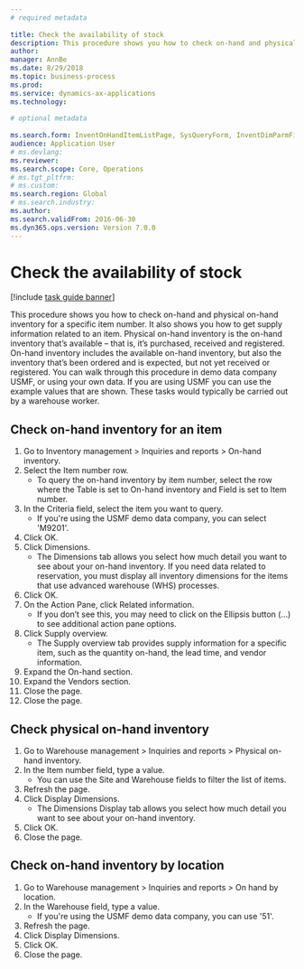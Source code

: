 ```yaml
--- 
# required metadata 
 
title: Check the availability of stock
description: This procedure shows you how to check on-hand and physical on-hand inventory for a specific item number. 
author: 
manager: AnnBe 
ms.date: 8/29/2018
ms.topic: business-process 
ms.prod:  
ms.service: dynamics-ax-applications 
ms.technology:  
 
# optional metadata 
 
ms.search.form: InventOnHandItemListPage, SysQueryForm, InventDimParmFixed, InventSupply, DefaultDashboard, WHSInventPhysicalOnhand, WHSOnHand   
audience: Application User 
# ms.devlang:  
ms.reviewer: 
ms.search.scope: Core, Operations 
# ms.tgt_pltfrm:  
# ms.custom:  
ms.search.region: Global
# ms.search.industry: 
ms.author: 
ms.search.validFrom: 2016-06-30 
ms.dyn365.ops.version: Version 7.0.0 
---
```

# Check the availability of stock

[!include [task guide banner](../../includes/task-guide-banner.md)]

This procedure shows you how to check on-hand and physical on-hand inventory for a specific item number. It also shows you how to get supply information related to an item. Physical on-hand inventory is the on-hand inventory that’s available – that is, it’s purchased, received and registered. On-hand inventory includes the available on-hand inventory, but also the inventory that’s been ordered and is expected, but not yet received or registered. You can walk through this procedure in demo data company USMF, or using your own data. If you are using USMF you can use the example values that are shown. These tasks would typically be carried out by a warehouse worker.


## Check on-hand inventory for an item
1. Go to Inventory management > Inquiries and reports > On-hand inventory.
2. Select the Item number row.
    * To query the on-hand inventory by item number, select the row where the Table is set to On-hand inventory and Field is set to Item number.  
3. In the Criteria field, select the item you want to query.
    * If you're using the USMF demo data company, you can select 'M9201'.  
4. Click OK.
5. Click Dimensions.
    * The Dimensions tab allows you select how much detail you want to see about your on-hand inventory. If you need data related to reservation, you must display all inventory dimensions for the items that use advanced warehouse (WHS) processes.  
6. Click OK.
7. On the Action Pane, click Related information.
    * If you don’t see this, you may need to click on the Ellipsis button (…) to see additional action pane options.  
8. Click Supply overview.
    * The Supply overview tab provides supply information for a specific item, such as the quantity on-hand, the lead time, and vendor information.  
9. Expand the On-hand section.
10. Expand the Vendors section.
11. Close the page.
12. Close the page.

## Check physical on-hand inventory
1. Go to Warehouse management > Inquiries and reports > Physical on-hand inventory.
2. In the Item number field, type a value.
    * You can use the Site and Warehouse fields to filter the list of items.  
3. Refresh the page.
4. Click Display Dimensions.
    * The Dimensions Display tab allows you select how much detail you want to see about your on-hand inventory.  
5. Click OK.
6. Close the page.

## Check on-hand inventory by location
1. Go to Warehouse management > Inquiries and reports > On hand by location.
2. In the Warehouse field, type a value.
    * If you're using the USMF demo data company, you can use '51'.  
3. Refresh the page.
4. Click Display Dimensions.
5. Click OK.
6. Close the page.

